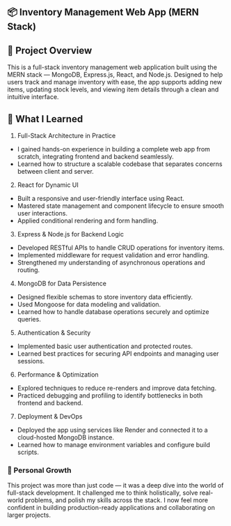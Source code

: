 ## 📦 Inventory Management Web App (MERN Stack)

## 🚀 Project Overview
This is a full-stack inventory management web application built using the MERN stack — MongoDB, Express.js, React, and Node.js. Designed to help users track and manage inventory with ease, the app supports adding new items, updating stock levels, and viewing item details through a clean and intuitive interface.

## 🧠 What I Learned
1. Full-Stack Architecture in Practice
- I gained hands-on experience in building a complete web app from scratch, integrating frontend and backend seamlessly.
- Learned how to structure a scalable codebase that separates concerns between client and server.
2. React for Dynamic UI
- Built a responsive and user-friendly interface using React.
- Mastered state management and component lifecycle to ensure smooth user interactions.
- Applied conditional rendering and form handling.
3. Express & Node.js for Backend Logic
- Developed RESTful APIs to handle CRUD operations for inventory items.
- Implemented middleware for request validation and error handling.
- Strengthened my understanding of asynchronous operations and routing.
4. MongoDB for Data Persistence
- Designed flexible schemas to store inventory data efficiently.
- Used Mongoose for data modeling and validation.
- Learned how to handle database operations securely and optimize queries.
5. Authentication & Security
- Implemented basic user authentication and protected routes.
- Learned best practices for securing API endpoints and managing user sessions.
6. Performance & Optimization
- Explored techniques to reduce re-renders and improve data fetching.
- Practiced debugging and profiling to identify bottlenecks in both frontend and backend.
7. Deployment & DevOps
- Deployed the app using services like Render and connected it to a cloud-hosted MongoDB instance.
- Learned how to manage environment variables and configure build scripts.

### 🌱 Personal Growth
This project was more than just code — it was a deep dive into the world of full-stack development. It challenged me to think holistically, solve real-world problems, and polish my skills across the stack. I now feel more confident in building production-ready applications and collaborating on larger projects.
